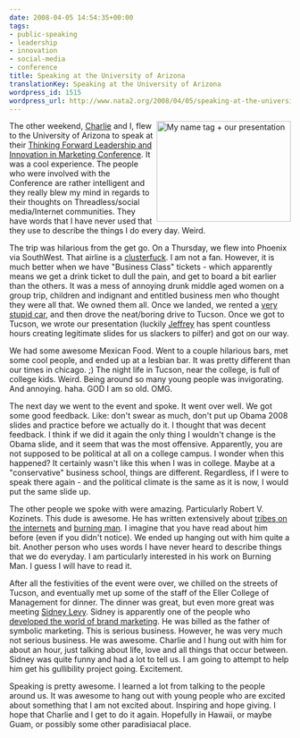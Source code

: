 ```yaml
---
date: 2008-04-05 14:54:35+00:00
tags:
- public-speaking
- leadership
- innovation
- social-media
- conference
title: Speaking at the University of Arizona
translationKey: Speaking at the University of Arizona
wordpress_id: 1515
wordpress_url: http://www.nata2.org/2008/04/05/speaking-at-the-university-of-arizona/
---
```


<a title="My name tag + our presentation by nata2, on Flickr" href="http://www.flickr.com/photos/natatwo/2372161865/"><img src="http://farm3.static.flickr.com/2010/2372161865_3f20e8892f_m.jpg" alt="My name tag + our presentation" width="240" height="180" align="right" /></a>The other weekend, <a href="http://charlesfesta.com/">Charlie</a> and I, flew to the University of Arizona to speak at their <a href="http://marketing.eller.arizona.edu/thinkingforward/conference.aspx">Thinking Forward Leadership and Innovation in Marketing Conference</a>. It was a cool experience. The people who were involved with the Conference are rather intelligent and they really blew my mind in regards to their thoughts on Threadless/social media/Internet communities. They have words that I have never used that they use to describe the things I do every day. Weird.

The trip was hilarious from the get go. On a Thursday, we flew into Phoenix via SouthWest. That airline is a <a href="http://www.google.com/search?q=southwest+sucks">clusterfuck</a>. I am not a fan. However, it is much better when we have "Business Class" tickets - which apparently means we get a drink ticket to dull the pain, and get to board a bit earlier than the others. It was a mess of annoying drunk middle aged women on a group trip, children and indignant and entitled business men who thought they were all that. We owned them all. Once we landed, we rented a <a href="http://flickr.com/photos/natatwo/2372164187/">very stupid car</a>, and then drove the neat/boring drive to Tucson. Once we got to Tucson, we wrote our presentation (luckily <a href="http://callmejeffrey.com">Jeffrey</a> has spent countless hours creating legitimate slides for us slackers to pilfer) and got on our way.

We had some awesome Mexican Food. Went to a couple hilarious bars, met some cool people, and ended up at a lesbian bar. It was pretty different than our times in chicago. ;) The night life in Tucson, near the college, is full of college kids. Weird. Being around so many young people was invigorating. And annoying. haha. GOD I am so old. OMG.

The next day we went to the event and spoke. It went over well. We got some good feedback. Like: don't swear as much, don't put up Obama 2008 slides and practice before we actually do it. I thought that was decent feedback. I think if we did it again the only thing I wouldn't change is the Obama slide, and it seem that was the most offensive. Apparently, you are not supposed to be political at all on a college campus. I wonder when this happened? It certainly wasn't like this when I was in college. Maybe at a "conservative" business school, things are different. Regardless, if I were to speak there again - and the political climate is the same as it is now, I would put the same slide up.

The other people we spoke with were amazing. Particularly Robert V. Kozinets. This dude is awesome. He has written extensively about <a href="http://kozinets.net/archives/97">tribes on the internets</a> and <a href="http://www.burningman.com/whatisburningman/2003/03_news_sum4.html">burning man</a>. I imagine that you have read about him before (even if you didn't notice). We ended up hanging out with him quite a bit. Another person who uses words I have never heard to describe things that we do everyday. I am particularly interested in his work on Burning Man. I guess I will have to read it.

After all the festivities of the event were over, we chilled on the streets of Tucson, and eventually met up some of the staff of the Eller College of Management for dinner. The dinner was great, but even more great was meeting <a href="http://www.drsidneyjlevy.com/">Sidney Levy</a>. Sidney is apparently one of the people who <a href="http://books.google.com/books?hl=en&amp;id=IB95hkJczk4C&amp;dq=sidney+levy&amp;printsec=frontcover&amp;source=web&amp;ots=fRR2Nkl7id&amp;sig=7XQtrnSG0b-MaKDq1g4xXxbBDsQ#PPP1,M1">developed the world of brand marketing</a>. He was billed as the father of symbolic marketing. This is serious business. However, he was very much not serious business. He was awesome. Charlie and I hung out with him for about an hour, just talking about life, love and all things that occur between. Sidney was quite funny and had a lot to tell us. I am going to attempt to help him get his gullibility project going. Excitement.

Speaking is pretty awesome. I learned a lot from talking to the people around us. It was awesome to hang out with young people who are excited about something that I am not excited about. Inspiring and hope giving. I hope that Charlie and I get to do it again. Hopefully in Hawaii, or maybe Guam, or possibly some other paradisiacal place.